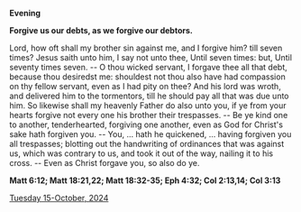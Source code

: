 **Evening**

**Forgive us our debts, as we forgive our debtors.**
 
Lord, how oft shall my brother sin against me, and I forgive him? till seven times? Jesus saith unto him, I say not unto thee, Until seven times: but, Until seventy times seven. -- O thou wicked servant, I forgave thee all that debt, because thou desiredst me: shouldest not thou also have had compassion on thy fellow servant, even as I had pity on thee? And his lord was wroth, and delivered him to the tormentors, till he should pay all that was due unto him. So likewise shall my heavenly Father do also unto you, if ye from your hearts forgive not every one his brother their trespasses. -- Be ye kind one to another, tenderhearted, forgiving one another, even as God for Christ's sake hath forgiven you. -- You, ... hath he quickened, ... having forgiven you all trespasses; blotting out the handwriting of ordinances that was against us, which was contrary to us, and took it out of the way, nailing it to his cross. -- Even as Christ forgave you, so also do ye.  

**Matt 6:12; Matt 18:21,22; Matt 18:32-35; Eph 4:32; Col 2:13,14; Col 3:13**

[Tuesday 15-October, 2024](https://t.me/daily_light)
